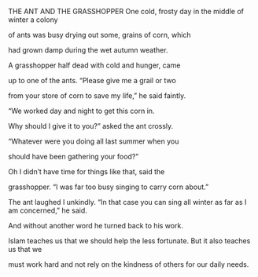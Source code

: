 


THE ANT AND THE GRASSHOPPER
One cold, frosty day in the middle of winter a colony

of ants was busy drying out some, grains of corn, which

had grown damp during the wet autumn weather.

A grasshopper half dead with cold and hunger, came

up to one of the ants. “Please give me a grail or two

from your store of corn to save my life,” he said faintly.

“We worked day and night to get this corn in.

Why should I give it to you?” asked the ant crossly.

“Whatever were you doing all last summer when you

should have been gathering your food?”

Oh I didn’t have time for things like that, said the

grasshopper. “I was far too busy singing to carry corn about.”

The ant laughed I unkindly. “In that case you can sing all winter as far
as I am concerned,” he said.

And without another word he turned back to his work.

Islam teaches us that we should help the less fortunate. But it also
teaches us that we

must work hard and not rely on the kindness of others for our daily
needs.


